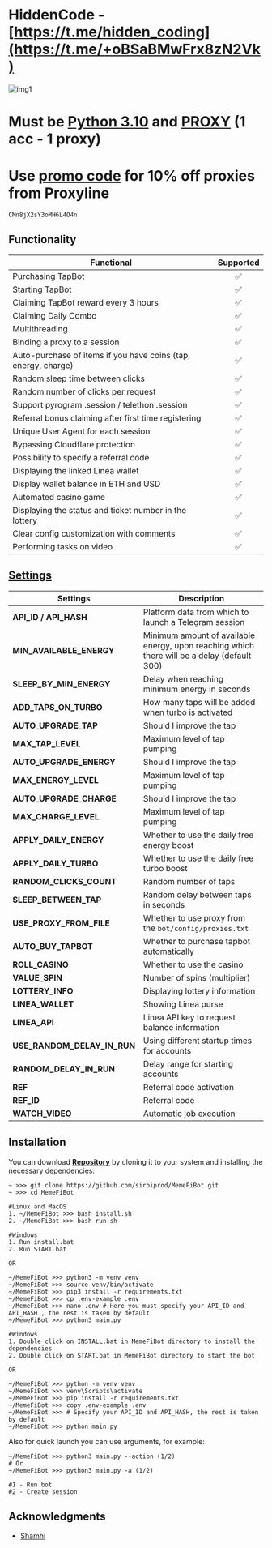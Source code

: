 # HiddenCode - [https://t.me/hidden_coding](https://t.me/+oBSaBMwFrx8zN2Vk)


![img1](./.github/image/image.png)

# Must be [Python 3.10](https://www.python.org/downloads/release/python-3100/) and [PROXY](https://proxyline.net?ref=323946) (1 acc - 1 proxy)
# Use [promo code](https://proxyline.net?ref=323946) for 10% off proxies from Proxyline
```dockerignore
CMn8jX2sY3oMH6L4O4n
```

## Functionality

| Functional                                                     | Supported |
|----------------------------------------------------------------| :-------: |
| Purchasing TapBot                                              |    ✅     |
| Starting TapBot                                                |    ✅     |
| Claiming TapBot reward every 3 hours                           |    ✅     |
| Claiming Daily Combo                                           |    ✅     |
| Multithreading                                                 |    ✅     |
| Binding a proxy to a session                                   |    ✅     |
| Auto-purchase of items if you have coins (tap, energy, charge) |    ✅     |
| Random sleep time between clicks                               |    ✅     |
| Random number of clicks per request                            |    ✅     |
| Support pyrogram .session / telethon .session                  |    ✅     |
| Referral bonus claiming after first time registering           |    ✅     |
| Unique User Agent for each session                             |    ✅     |
| Bypassing Cloudflare protection                                |    ✅     |
| Possibility to specify a referral code                         |    ✅     |
| Displaying the linked Linea wallet                             |    ✅     |
| Display wallet balance in ETH and USD                          |    ✅     |
| Automated casino game                                          |    ✅     |
| Displaying the status and ticket number in the lottery         |    ✅     |
| Clear config customization with comments                       |    ✅     |
| Performing tasks on video                                      |    ✅     |


## [Settings](https://github.com/sirbiprod/MemeFiBot/blob/main/.env-example)

| Settings                      | Description                                                                                |
|-------------------------------|--------------------------------------------------------------------------------------------|
| **API_ID / API_HASH**         | Platform data from which to launch a Telegram session                                      |
| **MIN_AVAILABLE_ENERGY**      | Minimum amount of available energy, upon reaching which there will be a delay (default 300) |
| **SLEEP_BY_MIN_ENERGY**       | Delay when reaching minimum energy in seconds                                              |
| **ADD_TAPS_ON_TURBO**         | How many taps will be added when turbo is activated                                        |
| **AUTO_UPGRADE_TAP**          | Should I improve the tap                                                                   |
| **MAX_TAP_LEVEL**             | Maximum level of tap pumping                                                               |
| **AUTO_UPGRADE_ENERGY**       | Should I improve the tap                                                                   |
| **MAX_ENERGY_LEVEL**          | Maximum level of tap pumping                                                               |
| **AUTO_UPGRADE_CHARGE**       | Should I improve the tap                                                                   |
| **MAX_CHARGE_LEVEL**          | Maximum level of tap pumping                                                               |
| **APPLY_DAILY_ENERGY**        | Whether to use the daily free energy boost                                                 |
| **APPLY_DAILY_TURBO**         | Whether to use the daily free turbo boost                                                  |
| **RANDOM_CLICKS_COUNT**       | Random number of taps                                                                      |
| **SLEEP_BETWEEN_TAP**         | Random delay between taps in seconds                                                       |
| **USE_PROXY_FROM_FILE**       | Whether to use proxy from the `bot/config/proxies.txt`                                 |
| **AUTO_BUY_TAPBOT**           | Whether to purchase tapbot automatically                                                   |
| **ROLL_CASINO**               | Whether to use the casino                                                                  
| **VALUE_SPIN**                | Number of spins (multiplier)                                                               
| **LOTTERY_INFO**              | Displaying lottery information                                                  
| **LINEA_WALLET**              | Showing Linea purse 
| **LINEA_API**                 | Linea API key to request balance information
| **USE_RANDOM_DELAY_IN_RUN**   | Using different startup times for accounts
| **RANDOM_DELAY_IN_RUN**       | Delay range for starting accounts
| **REF**                       | Referral code activation 
| **REF_ID**                    | Referral code
| **WATCH_VIDEO**               | Automatic job execution

## Installation

You can download [**Repository**](https://github.com/sibiprod/MemeFiBot) by cloning it to your system and installing the necessary dependencies:

```shell
~ >>> git clone https://github.com/sirbiprod/MemeFiBot.git
~ >>> cd MemeFiBot

#Linux and MacOS
1. ~/MemeFiBot >>> bash install.sh
2. ~/MemeFiBot >>> bash run.sh

#Windows
1. Run install.bat
2. Run START.bat

OR

~/MemeFiBot >>> python3 -m venv venv
~/MemeFiBot >>> source venv/bin/activate
~/MemeFiBot >>> pip3 install -r requirements.txt
~/MemeFiBot >>> cp .env-example .env
~/MemeFiBot >>> nano .env # Here you must specify your API_ID and API_HASH , the rest is taken by default
~/MemeFiBot >>> python3 main.py

#Windows
1. Double click on INSTALL.bat in MemeFiBot directory to install the dependencies
2. Double click on START.bat in MemeFiBot directory to start the bot

OR

~/MemeFiBot >>> python -m venv venv
~/MemeFiBot >>> venv\Scripts\activate
~/MemeFiBot >>> pip install -r requirements.txt
~/MemeFiBot >>> copy .env-example .env
~/MemeFiBot >>> # Specify your API_ID and API_HASH, the rest is taken by default
~/MemeFiBot >>> python main.py
```

Also for quick launch you can use arguments, for example:

```shell
~/MemeFiBot >>> python3 main.py --action (1/2)
# Or
~/MemeFiBot >>> python3 main.py -a (1/2)

#1 - Run bot
#2 - Create session
```

## Acknowledgments

- [Shamhi](https://github.com/shamhi)
